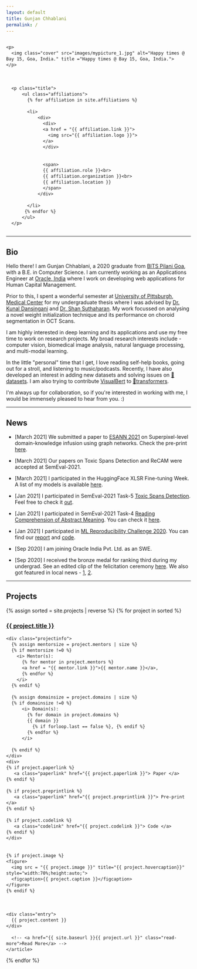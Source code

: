 ```yaml
---
layout: default
title: Gunjan Chhablani
permalink: /
---
```


<script type="text/javascript" src="http://cdn.mathjax.org/mathjax/latest/MathJax.js?config=TeX-AMS-MML_HTMLorMML"></script>

<div style="float:none;overflow:hidden">

    <p>
      <img class="cover" src="images/mypicture_1.jpg" alt="Happy times @ Bay 15, Goa, India." title ="Happy times @ Bay 15, Goa, India.">
    </p>



      <p class="title">
          <ul class="affiliations">
            {% for affiliation in site.affiliations %}

            <li>
                <div>
                  <div>
                  <a href = "{{ affiliation.link }}">
                    <img src="{{ affiliation.logo }}">
                  </a>
                  </div>


                  <span>
                  {{ affiliation.role }}<br>
                  {{ affiliation.organization }}<br>
                  {{ affiliation.location }}
                  </span>
                </div>

            </li>
           {% endfor %}
          </ul>
      </p>

</div>


****

## Bio ##

Hello there! I am Gunjan Chhablani, a 2020 graduate from [BITS Pilani Goa](https://bits-pilani.ac.in/), with a B.E. in Computer Science. I am currently working as an Applications Engineer at [Oracle, India](https://www.oracle.com/in/index.html) where I work on developing web applications for Human Capital Management. 

Prior to this, I spent a wonderful semester at [University of Pittsburgh, Medical Center](https://www.upmc.com/) for my undergraduate thesis where I was advised by [Dr. Kunal Dansingani](http://ophthalmology.pitt.edu/people/kunal-k-dansingani-mbbs-ma-frcophth) and [Dr. Shan Suthaharan](https://sites.google.com/uncg.edu/shan-suthaharan/home?authuser=0). My work focussed on analysing a novel weight initialization technique and its performance on choroid segmentation in OCT Scans.

I am highly interested in deep learning and its applications and use my free time to work on research projects. My broad research interests include - computer vision, biomedical image analysis, natural language processing, and multi-modal learning.

In the little "personal" time that I get, I love reading self-help books, going out for a stroll, and listening to music/podcasts. Recently, I have also developed an interest in adding new datasets and solving issues on [🤗datasets](https://github.com/huggingface/datasets). I am also trying to contribute [VisualBert](https://github.com/huggingface/transformers/pull/10534) to [🤗transformers](https://github.com/huggingface/transformers).

I'm always up for collaboration, so if you're interested in working with me, I would be immensely pleased to hear from you. :)


-----

## News ##

- [March 2021] We submitted a paper to [ESANN 2021](https://www.esann.org/) on Superpixel-level domain-knowledge infusion using graph networks. Check the pre-print [here](https://arxiv.org/abs/2105.09448).

- [March 2021] Our papers on Toxic Spans Detection and ReCAM were accepted at SemEval-2021.

- [March 2021] I participated in the HuggingFace XLSR Fine-tuning Week. A list of my models is available [here](https://huggingface.co/gchhablani).

- [Jan 2021] I participated in SemEval-2021 Task-5 [Toxic Spans Detection](https://sites.google.com/view/toxicspans). Feel free to check it [out](/#tsd).

- [Jan 2021] I participated in SemEval-2021 Task-4 [Reading Comprehension of Abstract Meaning](https://competitions.codalab.org/competitions/26153). You can check it [here](/#recam).

- [Jan 2021] I participated in [ML Reproducibility Challenge 2020](https://paperswithcode.com/rc2020). You can find our [report](https://openreview.net/pdf?id=LI1n_od-aEq) and [code](https://github.com/gchhablani/MLRC-2020-Towards-Interpreting-BERT-for-RCQA).

- [Sep 2020] I am joining Oracle India Pvt. Ltd. as an SWE.

- [Sep 2020] I received the bronze medal for ranking third during my undergrad. See an edited clip of the felicitation ceremony [here](https://t.co/KFlL9NGDzR?amp=1). We also got featured in local news - [1](https://www.thegoan.net/goa-news/three-bits-pilani-medal-winners-felicitated/61111.html), [2](https://goanewshub.com/bits-pilani-goa-medal-winners-felicitated-online/).

-----

## Projects ##

<div class="posts">
  {% assign sorted = site.projects | reverse %}
  {% for project in sorted %}
    <article class="post">
    <h3 id="{{ project.link_id }}"><a href="{{ site.baseurl }}{{ project.url }}">{{ project.title }}</a></h3>

    <div class="projectinfo">
      {% assign mentorsize = project.mentors | size %}
      {% if mentorsize !=0 %}
        <i> Mentor(s):
          {% for mentor in project.mentors %}
          <a href = "{{ mentor.link }}">{{ mentor.name }}</a>,
          {% endfor %}
        </i>
      {% endif %}

      {% assign domainsize = project.domains | size %}
      {% if domainsize !=0 %}
          <i> Domain(s):
            {% for domain in project.domains %}
            {{ domain }}
              {% if forloop.last == false %}, {% endif %}
            {% endfor %}
          </i>

      {% endif %}
    </div>
    <div>
    {% if project.paperlink %}
       <a class="paperlink" href="{{ project.paperlink }}"> Paper </a>
    {% endif %}

    {% if project.preprintlink %}
       <a class="paperlink" href="{{ project.preprintlink }}"> Pre-print </a>
    {% endif %}

    {% if project.codelink %}
       <a class="codelink" href="{{ project.codelink }}"> Code </a>
    {% endif %}
    </div>


    {% if project.image %}
    <figure>
      <img src = "{{ project.image }}" title="{{ project.hovercaption}}" style="width:70%;height:auto;">
      <figcaption>{{ project.caption }}</figcaption>
    </figure>
    {% endif %}



    <div class="entry">
      {{ project.content }}
    </div>

      <!-- <a href="{{ site.baseurl }}{{ project.url }}" class="read-more">Read More</a> -->
    </article>
  {% endfor %}
</div>
